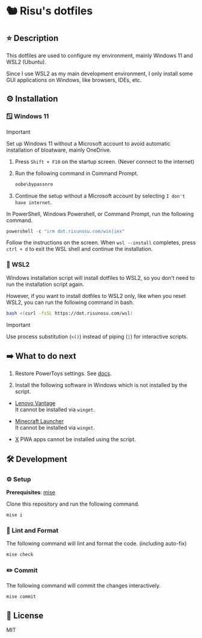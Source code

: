 # 🐿 Risu's dotfiles

## ⭐ Description

This dotfiles are used to configure my environment, mainly Windows 11 and WSL2 (Ubuntu).

Since I use WSL2 as my main development environment, I only install some GUI applications on Windows, like browsers, IDEs, etc.

## ⚙️ Installation

### 🪟 Windows 11

<!-- cspell:ignore bypassnro -->

> [!IMPORTANT]
> Set up Windows 11 without a Microsoft account to avoid automatic installation of bloatware, mainly OneDrive.
>
> 1. Press `Shift + F10` on the startup screen. (Never connect to the internet)
> 2. Run the following command in Command Prompt.
>
>    ```cmd
>    oobe\bypassnro
>    ```
>
> 3. Continue the setup without a Microsoft account by selecting `I don't have internet`.

In PowerShell, Windows Powershell, or Command Prompt, run the following command.

```powershell
powershell -c "irm dot.risunosu.com/win|iex"
```

Follow the instructions on the screen. When `wsl --install` completes, press `ctrl + d` to exit the WSL shell and continue the installation.

### 🐧 WSL2

Windows installation script will install dotfiles to WSL2, so you don't need to run the installation script again.

However, if you want to install dotfiles to WSL2 only, like when you reset WSL2, you can run the following command in bash.

```bash
bash <(curl -fsSL https://dot.risunosu.com/wsl)
```

> [!IMPORTANT]
> Use process substitution (`<()`) instead of piping (`|`) for interactive scripts.

## ➡️ What to do next

<!-- cspell:ignore powertoys -->

1. Restore PowerToys settings. See [docs](https://learn.microsoft.com/en-us/windows/powertoys/general#backup--restore).

2. Install the following software in Windows which is not installed by the script.

- [Lenovo Vantage](https://www.lenovo.com/us/en/software/vantage)  
  It cannot be installed via `winget`.

- [Minecraft Launcher](https://aka.ms/minecraftClientGameCoreWindows)  
  It cannot be installed via `winget`.

- [X](https://x.com)
  PWA apps cannot be installed using the script.

## 🛠️ Development

### ⚙️ Setup

**Prerequisites**: [mise](https://mise.jdx.dev/)

Clone this repository and run the following command.

```bash
mise i
```

### 🧵 Lint and Format

The following command will lint and format the code. (including auto-fix)

```bash
mise check
```

### ✏️ Commit

The following command will commit the changes interactively.

```bash
mise commit
```

## 📜 License

MIT
